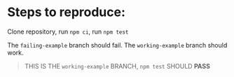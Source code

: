 # Steps to reproduce:

Clone repository, run `npm ci`, run `npm test`

The `failing-example` branch should fail. The `working-example` branch should work.

> THIS IS THE `working-example` BRANCH, `npm test` SHOULD **PASS**
